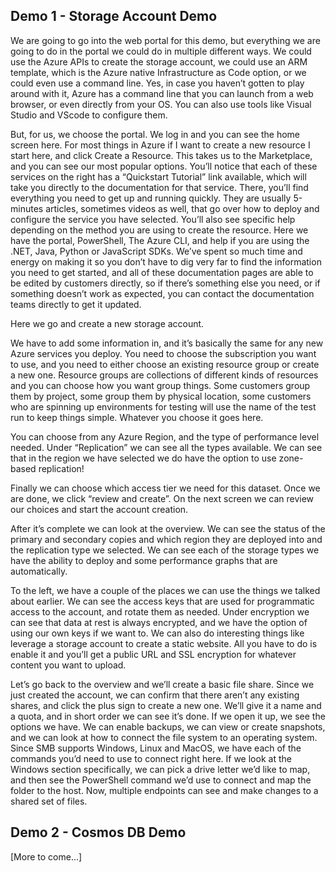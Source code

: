 
## Demo 1 - Storage Account Demo

We are going to go into the web portal for this demo, but everything we are going to do in the portal we could do in multiple different ways. We could use the Azure APIs to create the storage account, we could use an ARM template, which is the Azure native Infrastructure as Code option, or we could even use a command line. Yes, in case you haven’t gotten to play around with it, Azure has a command line that you can launch from a web browser, or even directly from your OS. You can also use tools like Visual Studio and VScode to configure them.

But, for us, we choose the portal. We log in and you can see the home screen here. For most things in Azure if I want to create a new resource I start here, and click Create a Resource. This takes us to the Marketplace, and you can see our most popular options. You’ll notice that each of these services on the right has a “Quickstart Tutorial” link available, which will take you directly to the documentation for that service. There, you’ll find everything you need to get up and running quickly. They are usually 5-minutes articles, sometimes videos as well, that go over how to deploy and configure the service you have selected. You’ll also see specific help depending on the method you are using to create the resource. Here we have the portal, PowerShell, The Azure CLI, and help if you are using the .NET, Java, Python or JavaScript SDKs. We’ve spent so much time and energy on making it so you don’t have to dig very far to find the information you need to get started, and all of these documentation pages are able to be edited by customers directly, so if there’s something else you need, or if something doesn’t work as expected, you can contact the documentation teams directly to get it updated.

Here we go and create a new storage account.

We have to add some information in, and it’s basically the same for any new Azure services you deploy. You need to choose the subscription you want to use, and you need to either choose an existing resource group or create a new one. Resource groups are collections of different kinds of resources and you can choose how you want group things. Some customers group them by project, some group them by physical location, some customers who are spinning up environments for testing will use the name of the test run to keep things simple. Whatever you choose it goes here. 

You can choose from any Azure Region, and the type of performance level needed. Under “Replication” we can see all the types available. We can see that in the region we have selected we do have the option to use zone-based replication!

Finally we can choose which access tier we need for this dataset. Once we are done, we click “review and create”. On the next screen we can review our choices and start the account creation.

After it’s complete we can look at the overview. We can see the status of the primary and secondary copies and which region they are deployed into and the replication type we selected. We can see each of the storage types we have the ability to deploy and some performance graphs that are automatically.

To the left, we have a couple of the places we can use the things we talked about earlier. We can see the access keys that are used for programmatic access to the account, and rotate them as needed. Under encryption we can see that data at rest is always encrypted, and we have the option of using our own keys if we want to. We can also do interesting things like leverage a storage account to create a static website. All you have to do is enable it and you’ll get a public URL and SSL encryption for whatever content you want to upload.

Let’s go back to the overview and we’ll create a basic file share. Since we just created the account, we can confirm that there aren’t any existing shares, and click the plus sign to create a new one. We’ll give it a name and a quota, and in short order we can see it’s done. If we open it up, we see the options we have. We can enable backups, we can view or create snapshots, and we can look at how to connect the file system to an operating system. Since SMB supports Windows, Linux and MacOS, we have each of the commands you’d need to use to connect right here. If we look at the Windows section specifically, we can pick a drive letter we’d like to map, and then see the PowerShell command we’d use to connect and map the folder to the host. Now, multiple endpoints can see and make changes to a shared set of files. 


## Demo 2 - Cosmos DB Demo

[More to come...]